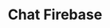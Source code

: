 ---
layout: laucher
title: "Chat Firebase"
permalink: /laucher/chat-firebase/
demo: "http://www.nicobytes.com/chatIonicFirebase/"
repo: "https://github.com/nicobytes/chatIonicFirebase"
---